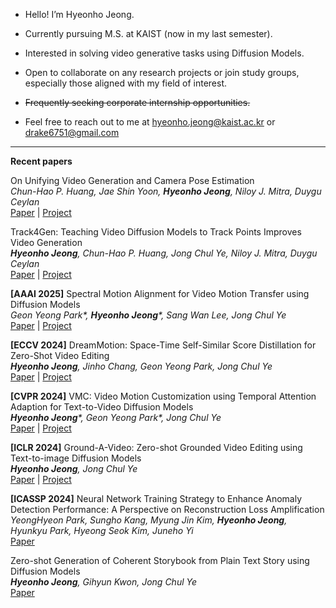 

- Hello! I’m Hyeonho Jeong.

- Currently pursuing M.S. at KAIST (now in my last semester).

- Interested in solving video generative tasks using Diffusion Models.

- Open to collaborate on any research projects or join study groups, especially those aligned with my field of interest.

- <del>Frequently seeking corporate internship opportunities.</del>

- Feel free to reach out to me at hyeonho.jeong@kaist.ac.kr or drake6751@gmail.com

----

**Recent papers**

On Unifying Video Generation and Camera Pose Estimation \
*Chun-Hao P. Huang, Jae Shin Yoon, **Hyeonho Jeong**, Niloy J. Mitra, Duygu Ceylan* \
[Paper](https://arxiv.org/abs/2501.01409) | [Project](https://paulchhuang.github.io/jog3rwebsite/)

Track4Gen: Teaching Video Diffusion Models to Track Points Improves Video Generation \
_**Hyeonho Jeong**, Chun-Hao P. Huang, Jong Chul Ye, Niloy J. Mitra, Duygu Ceylan_ \
[Paper](https://arxiv.org/abs/2412.06016) | [Project](https://hyeonho99.github.io/track4gen/)


**[AAAI 2025]** Spectral Motion Alignment for Video Motion Transfer using Diffusion Models \
_Geon Yeong Park*, **Hyeonho Jeong***, Sang Wan Lee, Jong Chul Ye_ \
[Paper](https://arxiv.org/abs/2403.15249) | [Project](https://geonyeong-park.github.io/spectral-motion-alignment/)

**[ECCV 2024]** DreamMotion: Space-Time Self-Similar Score Distillation for Zero-Shot Video Editing \
***Hyeonho Jeong**, Jinho Chang, Geon Yeong Park, Jong Chul Ye* \
[Paper](https://arxiv.org/abs/2403.12002) | [Project](https://hyeonho99.github.io/dreammotion/)


**[CVPR 2024]** VMC: Video Motion Customization using Temporal Attention Adaption for Text-to-Video Diffusion Models \
_**Hyeonho Jeong***, Geon Yeong Park*, Jong Chul Ye_ \
[Paper](https://arxiv.org/abs/2312.00845) | [Project](https://video-motion-customization.github.io/)


**[ICLR 2024]** Ground-A-Video: Zero-shot Grounded Video Editing using Text-to-image Diffusion Models \
***Hyeonho Jeong**, Jong Chul Ye* \
[Paper](https://arxiv.org/abs/2310.01107) | [Project](https://ground-a-video.github.io/)


**[ICASSP 2024]** Neural Network Training Strategy to Enhance Anomaly Detection Performance: A Perspective on Reconstruction Loss Amplification \
*YeongHyeon Park, Sungho Kang, Myung Jin Kim, **Hyeonho Jeong**, Hyunkyu Park, Hyeong Seok Kim, Juneho Yi* \
[Paper](https://arxiv.org/abs/2308.14595)


Zero-shot Generation of Coherent Storybook from Plain Text Story using Diffusion Models \
***Hyeonho Jeong**, Gihyun Kwon, Jong Chul Ye* \
[Paper](https://arxiv.org/abs/2302.03900)
